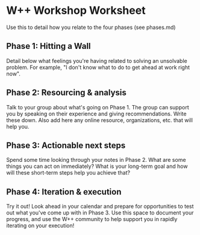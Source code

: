 # W++ Workshop Worksheet

Use this to detail how you relate to the four phases (see phases.md)

## Phase 1: Hitting a Wall

Detail below what feelings you're having related to solving an unsolvable problem. For example, "I don't know what to do to get ahead at work right now".

## Phase 2: Resourcing & analysis

Talk to your group about what's going on Phase 1. The group can support you by speaking on their experience and giving recommendations. Write these down. Also add here any online resource, organizations, etc. that will help you.

## Phase 3: Actionable next steps

Spend some time looking through your notes in Phase 2. What are some things you can act on immediately? What is your long-term goal and how will these short-term steps help you achieve that?

## Phase 4: Iteration & execution

Try it out! Look ahead in your calendar and prepare for opportunities to test out what you've come up with in Phase 3. Use this space to document your progress, and use the W++ community to help support you in rapidly iterating on your execution!
